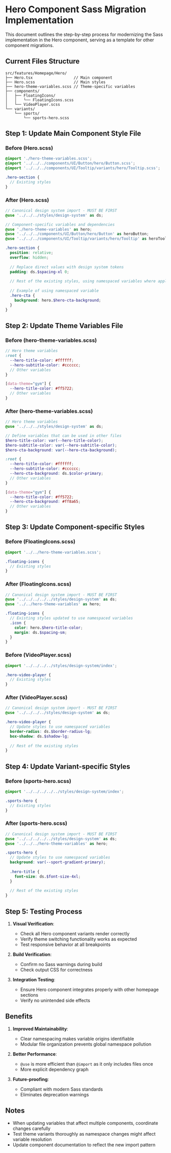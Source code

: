 # Hero Component Sass Migration Implementation

This document outlines the step-by-step process for modernizing the Sass implementation in the Hero component, serving as a template for other component migrations.

## Current Files Structure

```
src/features/Homepage/Hero/
├── Hero.tsx                  // Main component 
├── Hero.scss                 // Main styles
├── hero-theme-variables.scss // Theme-specific variables
├── components/
│   ├── FloatingIcons/
│   │   └── FloatingIcons.scss
│   └── VideoPlayer.scss
└── variants/
    └── sports/
        └── sports-hero.scss
```

## Step 1: Update Main Component Style File

### Before (Hero.scss)
```scss
@import './hero-theme-variables.scss';
@import '../../../components/UI/Button/hero/Button.scss';
@import '../../../components/UI/Tooltip/variants/hero/Tooltip.scss';

.hero-section {
  // Existing styles
}
```

### After (Hero.scss)
```scss
// Canonical design system import - MUST BE FIRST
@use '../../../styles/design-system' as ds;

// Component-specific variables and dependencies
@use './hero-theme-variables' as hero;
@use '../../../components/UI/Button/hero/Button' as heroButton;
@use '../../../components/UI/Tooltip/variants/hero/Tooltip' as heroTooltip;

.hero-section {
  position: relative;
  overflow: hidden;
  
  // Replace direct values with design system tokens
  padding: ds.$spacing-xl 0;
  
  // Rest of the existing styles, using namespaced variables where applicable
  
  // Example of using namespaced variable
  .hero-cta {
    background: hero.$hero-cta-background;
  }
}
```

## Step 2: Update Theme Variables File

### Before (hero-theme-variables.scss)
```scss
// Hero theme variables
:root {
  --hero-title-color: #ffffff;
  --hero-subtitle-color: #cccccc;
  // Other variables
}

[data-theme="gym"] {
  --hero-title-color: #ff5722;
  // Other variables
}
```

### After (hero-theme-variables.scss)
```scss
// Hero theme variables
@use '../../../styles/design-system' as ds;

// Define variables that can be used in other files
$hero-title-color: var(--hero-title-color);
$hero-subtitle-color: var(--hero-subtitle-color);
$hero-cta-background: var(--hero-cta-background);

:root {
  --hero-title-color: #ffffff;
  --hero-subtitle-color: #cccccc;
  --hero-cta-background: ds.$color-primary;
  // Other variables
}

[data-theme="gym"] {
  --hero-title-color: #ff5722;
  --hero-cta-background: #ff8a65;
  // Other variables
}
```

## Step 3: Update Component-specific Styles

### Before (FloatingIcons.scss)
```scss
@import '../../hero-theme-variables.scss';

.floating-icons {
  // Existing styles
}
```

### After (FloatingIcons.scss)
```scss
// Canonical design system import - MUST BE FIRST
@use '../../../../../styles/design-system' as ds;
@use '../../hero-theme-variables' as hero;

.floating-icons {
  // Existing styles updated to use namespaced variables
  .icon {
    color: hero.$hero-title-color;
    margin: ds.$spacing-sm;
  }
}
```

### Before (VideoPlayer.scss)
```scss
@import '../../../../styles/design-system/index';

.hero-video-player {
  // Existing styles
}
```

### After (VideoPlayer.scss)
```scss
// Canonical design system import - MUST BE FIRST
@use '../../../../styles/design-system' as ds;

.hero-video-player {
  // Update styles to use namespaced variables
  border-radius: ds.$border-radius-lg;
  box-shadow: ds.$shadow-lg;
  
  // Rest of the existing styles
}
```

## Step 4: Update Variant-specific Styles

### Before (sports-hero.scss)
```scss
@import '../../../../../styles/design-system/index';

.sports-hero {
  // Existing styles
}
```

### After (sports-hero.scss)
```scss
// Canonical design system import - MUST BE FIRST
@use '../../../../../styles/design-system' as ds;
@use '../../../hero-theme-variables' as hero;

.sports-hero {
  // Update styles to use namespaced variables
  background: var(--sport-gradient-primary);
  
  .hero-title {
    font-size: ds.$font-size-4xl;
  }
  
  // Rest of the existing styles
}
```

## Step 5: Testing Process

1. **Visual Verification**:
   - Check all Hero component variants render correctly
   - Verify theme switching functionality works as expected
   - Test responsive behavior at all breakpoints

2. **Build Verification**:
   - Confirm no Sass warnings during build
   - Check output CSS for correctness

3. **Integration Testing**:
   - Ensure Hero component integrates properly with other homepage sections
   - Verify no unintended side effects

## Benefits

1. **Improved Maintainability**:
   - Clear namespacing makes variable origins identifiable
   - Modular file organization prevents global namespace pollution

2. **Better Performance**:
   - `@use` is more efficient than `@import` as it only includes files once
   - More explicit dependency graph

3. **Future-proofing**:
   - Compliant with modern Sass standards
   - Eliminates deprecation warnings

## Notes

- When updating variables that affect multiple components, coordinate changes carefully
- Test theme variants thoroughly as namespace changes might affect variable resolution
- Update component documentation to reflect the new import pattern 